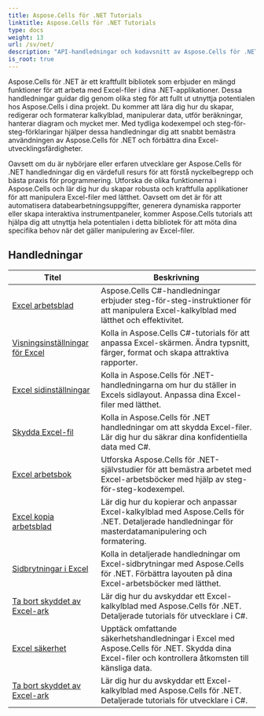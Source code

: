 ```yaml
---
title: Aspose.Cells för .NET Tutorials
linktitle: Aspose.Cells för .NET Tutorials
type: docs
weight: 13
url: /sv/net/
description: "API-handledningar och kodavsnitt av Aspose.Cells för .NET som inkluderar att skapa, redigera, konvertera, skriva ut och många fler funktioner som använder Excel-kalkylarkshantering."
is_root: true
---
```


Aspose.Cells för .NET är ett kraftfullt bibliotek som erbjuder en mängd funktioner för att arbeta med Excel-filer i dina .NET-applikationer. Dessa handledningar guidar dig genom olika steg för att fullt ut utnyttja potentialen hos Aspose.Cells i dina projekt. Du kommer att lära dig hur du skapar, redigerar och formaterar kalkylblad, manipulerar data, utför beräkningar, hanterar diagram och mycket mer. Med tydliga kodexempel och steg-för-steg-förklaringar hjälper dessa handledningar dig att snabbt bemästra användningen av Aspose.Cells för .NET och förbättra dina Excel-utvecklingsfärdigheter.

Oavsett om du är nybörjare eller erfaren utvecklare ger Aspose.Cells för .NET handledningar dig en värdefull resurs för att förstå nyckelbegrepp och bästa praxis för programmering. Utforska de olika funktionerna i Aspose.Cells och lär dig hur du skapar robusta och kraftfulla applikationer för att manipulera Excel-filer med lätthet. Oavsett om det är för att automatisera databearbetningsuppgifter, generera dynamiska rapporter eller skapa interaktiva instrumentpaneler, kommer Aspose.Cells tutorials att hjälpa dig att utnyttja hela potentialen i detta bibliotek för att möta dina specifika behov när det gäller manipulering av Excel-filer.

## Handledningar
| Titel | Beskrivning |
| --- | --- | 
| [Excel arbetsblad](./excel-worksheet-csharp-tutorials/) | Aspose.Cells C#-handledningar erbjuder steg-för-steg-instruktioner för att manipulera Excel-kalkylblad med lätthet och effektivitet. |
| [Visningsinställningar för Excel](./excel-display-settings-csharp-tutorials) | Kolla in Aspose.Cells C#-tutorials för att anpassa Excel-skärmen. Ändra typsnitt, färger, format och skapa attraktiva rapporter. |
| [Excel sidinställningar](./excel-page-setup) | Kolla in Aspose.Cells för .NET-handledningarna om hur du ställer in Excels sidlayout. Anpassa dina Excel-filer med lätthet. |
| [Skydda Excel-fil](./protect-excel-file/) | Kolla in Aspose.Cells för .NET handledningar om att skydda Excel-filer. Lär dig hur du säkrar dina konfidentiella data med C#. |
| [Excel arbetsbok](./excel-workbook/) | Utforska Aspose.Cells för .NET-självstudier för att bemästra arbetet med Excel-arbetsböcker med hjälp av steg-för-steg-kodexempel. |
| [Excel kopia arbetsblad](./excel-copy-worksheet/) | Lär dig hur du kopierar och anpassar Excel-kalkylblad med Aspose.Cells för .NET. Detaljerade handledningar för masterdatamanipulering och formatering. |
| [Sidbrytningar i Excel](./excel-page-breaks/) | Kolla in detaljerade handledningar om Excel-sidbrytningar med Aspose.Cells för .NET. Förbättra layouten på dina Excel-arbetsböcker med lätthet. |
| [Ta bort skyddet av Excel-ark](./unprotect-excel-sheet/) | Lär dig hur du avskyddar ett Excel-kalkylblad med Aspose.Cells för .NET. Detaljerade tutorials för utvecklare i C#. |
| [Excel säkerhet](./excel-security/) | Upptäck omfattande säkerhetshandledningar i Excel med Aspose.Cells för .NET. Skydda dina Excel-filer och kontrollera åtkomsten till känsliga data. |
| [Ta bort skyddet av Excel-ark](./unprotect-excel-sheet/) | Lär dig hur du avskyddar ett Excel-kalkylblad med Aspose.Cells för .NET. Detaljerade tutorials för utvecklare i C#. |